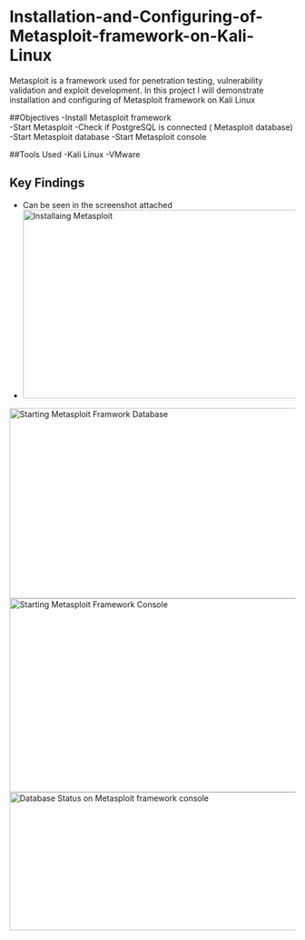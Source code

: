 # Installation-and-Configuring-of-Metasploit-framework-on-Kali-Linux
Metasploit is a framework used for penetration testing, vulnerability validation and exploit development. In this project I will demonstrate installation and configuring of Metasploit framework on Kali Linux 

##Objectives
-Install Metasploit framework  
-Start Metasploit
-Check if PostgreSQL is connected ( Metasploit database) 
-Start Metasploit database 
-Start Metasploit console

##Tools Used
-Kali Linux 
-VMware 

## Key Findings
- Can be seen in the screenshot attached
- <img width="554" height="332" alt="Installaing  Metasploit" src="https://github.com/user-attachments/assets/dd9117d2-3f46-4cc0-adc4-c0f5536ee941" />
<img width="548" height="335" alt="Starting Metasploit Framwork Database" src="https://github.com/user-attachments/assets/0dcd0734-23fd-4a3e-81b2-03fbeeba3428" />
<img width="541" height="341" alt="Starting Metasploit Framework Console" src="https://github.com/user-attachments/assets/9e1e68be-7dc9-4345-9431-71a7572dc226" />
<img width="533" height="243" alt="Database Status on Metasploit framework console" src="https://github.com/user-attachments/assets/7db3e3a9-196f-4988-a58c-24109e682031" />


 

